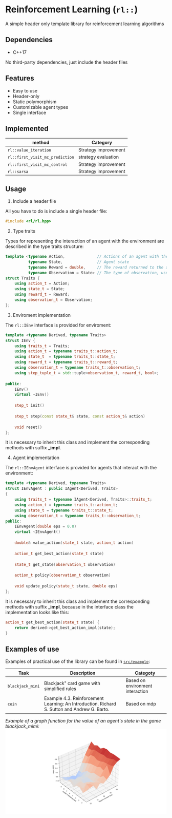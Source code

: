 # Reinforcement Learning (`rl::`)
A simple header only template library for reinforcement learning algorithms

## Dependencies
+ С++17

No third-party dependencies, just include the header files

## Features
+ Easy to use
+ Header-only
+ Static polymorphism
+ Customizable agent types
+ Single interface

## Implemented
| method                            | Category               |
| --------------------------------- | ---------------------- |
| `rl::value_iteration`             | Strategy improvement   |
| `rl::first_visit_mc_prediction`   | strategy evaluation    |
| `rl::first_visit_mc_control`      | Strategy improvement   |
| `rl::sarsa`                       | Strategy improvement   |

## Usage
1. Include a header file

All you have to do is include a single header file:
```cpp
#include <rl/rl.hpp>
```

2. Type traits

Types for representing the interaction of an agent with the environment are described in the type traits structure:
```cpp
template <typename Action,              // Actions of an agent with the environment  
          typename State,               // Agent state
          typename Reward = double,     // The reward returned to the agent by the environment is usually just a number
          typename Observation = State> // The type of observation, usually coincides with the state of the agent
struct Traits {
    using action_t = Action;
    using state_t = State;
    using reward_t = Reward;
    using observation_t = Observation;
};

```

3. Enviroment implementation

The `rl::IEnv` interface is provided for enviroment:
```cpp
template <typename Derived, typename Traits>
struct IEnv {
    using traits_t = Traits;
    using action_t = typename traits_t::action_t;
    using state_t  = typename traits_t::state_t;
    using reward_t = typename traits_t::reward_t;
    using observation_t = typename traits_t::observation_t;
    using step_tuple_t = std::tuple<observation_t, reward_t, bool>;

public:
    IEnv()
    virtual ~IEnv()

    step_t init() 

    step_t step(const state_t& state, const action_t& action)

    void reset() 
};

```
It is necessary to inherit this class and implement the corresponding methods with suffix **_impl**.

4. Agent implementation

The `rl::IEnvAgent` interface is provided for agents that interact with the environment:
```cpp
template <typename Derived, typename Traits>
struct IEnvAgent : public IAgent<Derived, Traits>
{
    using traits_t = typename IAgent<Derived, Traits>::traits_t;
    using action_t = typename traits_t::action_t;
    using state_t = typename traits_t::state_t;
    using observation_t = typename traits_t::observation_t;
public:
    IEnvAgent(double eps = 0.0)
    virtual ~IEnvAgent()

    double& value_action(state_t state, action_t action) 
    
    action_t get_best_action(state_t state)
    
    state_t get_state(observation_t observation)
    
    action_t policy(observation_t observation) 
    
    void update_policy(state_t state, double eps) 
};
```
It is necessary to inherit this class and implement the corresponding methods with suffix **_impl**, because in the interface class the implementation looks like this:
```cpp
action_t get_best_action(state_t state) {
    return derived->get_best_action_impl(state);
}
```

## Examples of use
Examples of practical use of the library can be found in [`src/example`](src/examples):

| Task                | Description                                                                                       | Categoty                          |
| ------------------- | ------------------------------------------------------------------------------------------------- | --------------------------------- |
| `blackjack_mini`    | Blackjack" card game with simplified rules                                                        | Based on environment interaction  | 
| `coin`              | Example 4.3. Reinforcement Learning: An Introduction. Richard S. Sutton and Andrew G. Barto.      | Based on mdp                      |

*Example of a graph function for the value of an agent's state in the game blackjack_mimi:*
![state function graph](https://github.com/Oginsky/reinforcement_learning/raw/main/data/graphs/blackjack_mini/value_function_500k_episodes.png)
